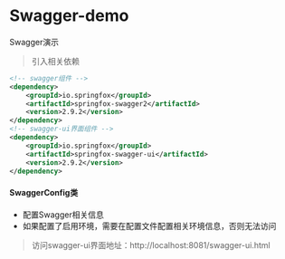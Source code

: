 # Swagger-demo
Swagger演示

> 引入相关依赖
```xml
<!-- swagger组件 -->
<dependency>
    <groupId>io.springfox</groupId>
    <artifactId>springfox-swagger2</artifactId>
    <version>2.9.2</version>
</dependency>
<!-- swagger-ui界面组件 -->
<dependency>
    <groupId>io.springfox</groupId>
    <artifactId>springfox-swagger-ui</artifactId>
    <version>2.9.2</version>
</dependency>
```

#### SwaggerConfig类

- 配置Swagger相关信息
- 如果配置了启用环境，需要在配置文件配置相关环境信息，否则无法访问

> 访问swagger-ui界面地址：http://localhost:8081/swagger-ui.html

